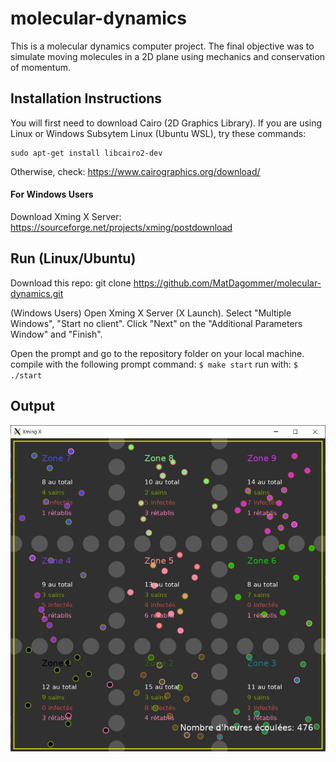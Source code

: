 # molecular-dynamics

This is a molecular dynamics computer project. The final objective was to simulate moving molecules in a 2D plane using mechanics and conservation of momentum.

## Installation Instructions

You will first need to download Cairo (2D Graphics Library).
If you are using Linux or Windows Subsytem Linux (Ubuntu WSL), try these commands:

    sudo apt-get install libcairo2-dev

Otherwise, check:
https://www.cairographics.org/download/

    
#### For Windows Users
Download Xming X Server:   
        https://sourceforge.net/projects/xming/postdownload
        
## Run (Linux/Ubuntu)

Download this repo: git clone https://github.com/MatDagommer/molecular-dynamics.git

(Windows Users)
Open Xming X Server (X Launch). Select "Multiple Windows", "Start no client". 
Click "Next" on the "Additional Parameters Window" and "Finish".

Open the prompt and go to the repository folder on your local machine.
compile with the following prompt command: ``` $ make start ```
run with: ``` $ ./start ```

## Output

![alt text](img/regions.jpg)

